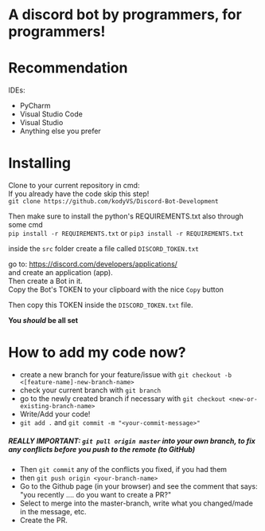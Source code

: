# A discord bot by programmers, for programmers!

# Recommendation
IDEs:
* PyCharm
* Visual Studio Code
* Visual Studio
* Anything else you prefer

# Installing
Clone to your current repository in cmd:  
If you already have the code skip this step!  
`git clone https://github.com/kodyVS/Discord-Bot-Development`

Then make sure to install the python's REQUIREMENTS.txt also through some cmd  
`pip install -r REQUIREMENTS.txt` or `pip3 install -r REQUIREMENTS.txt`  

inside the `src` folder create a file called `DISCORD_TOKEN.txt`  

go to: https://discord.com/developers/applications/  
and create an application (app).  
Then create a Bot in it.  
Copy the Bot's TOKEN to your clipboard with the nice `Copy` button

Then copy this TOKEN inside the `DISCORD_TOKEN.txt` file.

**You *should* be all set**

# How to add my code now?

* create a new branch for your feature/issue with `git checkout -b <[feature-name]-new-branch-name>` 
* check your current branch with `git branch`
* go to the newly created branch if necessary with `git checkout <new-or-existing-branch-name>`
* Write/Add your code!
* `git add .` and `git commit -m "<your-commit-message>"`


##### REALLY IMPORTANT: **`git pull origin master` into your own branch, to fix any conflicts before you push to the remote (to GitHub)**


* Then `git commit` any of the conflicts you fixed, if you had them
*  then `git push origin <your-branch-name>`
*  Go to the Github page (in your browser) and see the comment that says: "you recently .... do you want to create a PR?"
*  Select to merge into the master-branch, write what you changed/made in the message, etc.
*  Create the PR.



